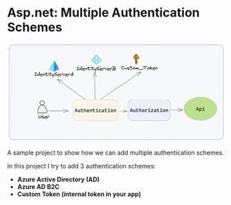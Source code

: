 # Asp.net: Multiple Authentication Schemes

![multiple-auth](docs/multiple-auth.png)

A sample project to show how we can add multiple authentication schemes.

In this project I try to add 3 authentication schemes:
- **Azure Active Directory (AD)**
- **Azure AD B2C**
- **Custom Token (internal token in your app)**


